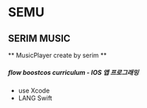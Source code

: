 # SEMU
## SERIM MUSIC
** MusicPlayer create by serim **

##### flow boostcos curriculum - IOS 앱 프로그래밍

- use Xcode
- LANG Swift

